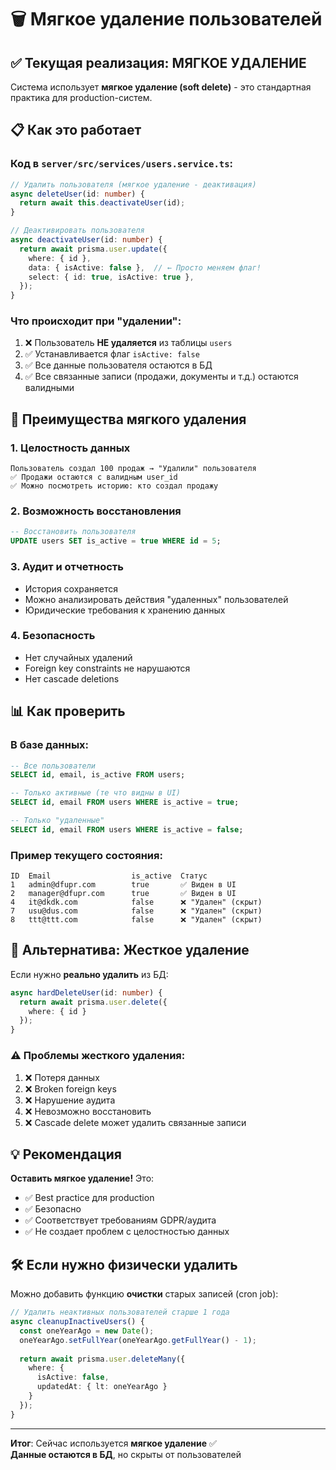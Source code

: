 # 🗑️ Мягкое удаление пользователей

## ✅ Текущая реализация: МЯГКОЕ УДАЛЕНИЕ

Система использует **мягкое удаление (soft delete)** - это стандартная практика для production-систем.

## 📋 Как это работает

### Код в `server/src/services/users.service.ts`:

```typescript
// Удалить пользователя (мягкое удаление - деактивация)
async deleteUser(id: number) {
  return await this.deactivateUser(id);
}

// Деактивировать пользователя
async deactivateUser(id: number) {
  return await prisma.user.update({
    where: { id },
    data: { isActive: false },  // ← Просто меняем флаг!
    select: { id: true, isActive: true },
  });
}
```

### Что происходит при "удалении":

1. ❌ Пользователь **НЕ удаляется** из таблицы `users`
2. ✅ Устанавливается флаг `isActive: false`
3. ✅ Все данные пользователя остаются в БД
4. ✅ Все связанные записи (продажи, документы и т.д.) остаются валидными

## 🎯 Преимущества мягкого удаления

### 1. Целостность данных
```
Пользователь создал 100 продаж → "Удалили" пользователя
✅ Продажи остаются с валидным user_id
✅ Можно посмотреть историю: кто создал продажу
```

### 2. Возможность восстановления
```sql
-- Восстановить пользователя
UPDATE users SET is_active = true WHERE id = 5;
```

### 3. Аудит и отчетность
- История сохраняется
- Можно анализировать действия "удаленных" пользователей
- Юридические требования к хранению данных

### 4. Безопасность
- Нет случайных удалений
- Foreign key constraints не нарушаются
- Нет cascade deletions

## 📊 Как проверить

### В базе данных:
```sql
-- Все пользователи
SELECT id, email, is_active FROM users;

-- Только активные (те что видны в UI)
SELECT id, email FROM users WHERE is_active = true;

-- Только "удаленные"
SELECT id, email FROM users WHERE is_active = false;
```

### Пример текущего состояния:
```
ID  Email                  is_active  Статус
1   admin@dfupr.com        true       ✅ Виден в UI
2   manager@dfupr.com      true       ✅ Виден в UI
4   it@dkdk.com            false      ❌ "Удален" (скрыт)
7   usu@dus.com            false      ❌ "Удален" (скрыт)
8   ttt@ttt.com            false      ❌ "Удален" (скрыт)
```

## 🔄 Альтернатива: Жесткое удаление

Если нужно **реально удалить** из БД:

```typescript
async hardDeleteUser(id: number) {
  return await prisma.user.delete({
    where: { id }
  });
}
```

### ⚠️ Проблемы жесткого удаления:

1. ❌ Потеря данных
2. ❌ Broken foreign keys
3. ❌ Нарушение аудита
4. ❌ Невозможно восстановить
5. ❌ Cascade delete может удалить связанные записи

## 💡 Рекомендация

**Оставить мягкое удаление!** Это:
- ✅ Best practice для production
- ✅ Безопасно
- ✅ Соответствует требованиям GDPR/аудита
- ✅ Не создает проблем с целостностью данных

## 🛠️ Если нужно физически удалить

Можно добавить функцию **очистки** старых записей (cron job):

```typescript
// Удалить неактивных пользователей старше 1 года
async cleanupInactiveUsers() {
  const oneYearAgo = new Date();
  oneYearAgo.setFullYear(oneYearAgo.getFullYear() - 1);
  
  return await prisma.user.deleteMany({
    where: {
      isActive: false,
      updatedAt: { lt: oneYearAgo }
    }
  });
}
```

---

**Итог**: Сейчас используется **мягкое удаление** ✅  
**Данные остаются в БД**, но скрыты от пользователей
